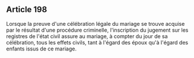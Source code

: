 Article 198
----
Lorsque la preuve d'une célébration légale du mariage se trouve acquise par le
résultat d'une procédure criminelle, l'inscription du jugement sur les registres
de l'état civil assure au mariage, à compter du jour de sa célébration, tous les
effets civils, tant à l'égard des époux qu'à l'égard des enfants issus de ce
mariage.
